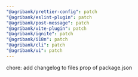 ```yaml
---
"@agribank/prettier-config": patch
"@agribank/eslint-plugin": patch
"@agribank/post-message": patch
"@agribank/vite-plugin": patch
"@agribank/ignite": patch
"@agribank/i18n": patch
"@agribank/cli": patch
"@agribank/ui": patch
---
```


chore: add changelog to files prop of package.json
